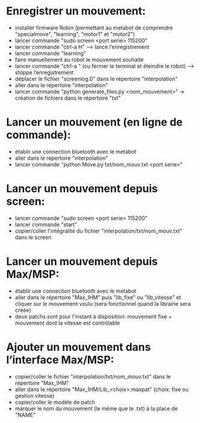 
Enregistrer un mouvement:
=========================
* installer firmware Robin (permettant au metabot de comprendre "specialmove", "learning", "motor1" et "motor2")
* lancer commande "sudo screen \<port serie\> 115200"
* lancer commande "ctrl-a H" —> lance l’enregistrement
* lancer commande "learning"
* faire manuellement au robot le mouvement souhaité
* lancer commande "ctrl-a \" (ou fermer le terminal et éteindre le robot) —> stoppe l’enregistrement
* déplacer le fichier "screenlog.0" dans le répertoire "interpolation"
* aller dans le répertoire "interpolation"
* lancer commande "python generate_files.py \<nom_mouvement\>" -> création de fichiers dans le répertoire "txt"




Lancer un mouvement (en ligne de commande):
===========================================
* établir une connection bluetooth avec le metabot
* aller dans le répertoire "interpolation"
* lancer commande "python Move.py txt/nom_mouv.txt \<port serie\>"
	



Lancer un mouvement depuis screen:
==================================
* lancer commande "sudo screen \<port serie\> 115200"
* lancer commande "start"
* copier/coller l'intégralité du fichier "interpolation/txt/nom_mouv.txt" dans le screen




Lancer un mouvement depuis Max/MSP:
===================================
* établir une connection bluetooth avec le metabot
* aller dans le répertoire "Max_IHM" puis "lib_fixe" ou "lib_vitesse" et cliquer sur le mouvement voulu (sera fonctionnel quand la librairie sera créée)
* deux patchs sont pour l'instant à disposition: mouvement fixe + mouvement dont la vitesse est contrôlable




Ajouter un mouvement dans l’interface Max/MSP:
==============================================
* copier/coller le fichier "interpolation/txt/nom_mouv.txt" dans le répertoire "Max_IHM"
* aller dans le répertoire "Max_IHM/Lib_\<choix\>.maxpat" (choix: fixe ou gestion vitesse)
* copier/coller le modèle de patch
* marquer le nom du mouvement (le même que le .txt) à la place de "NAME"
